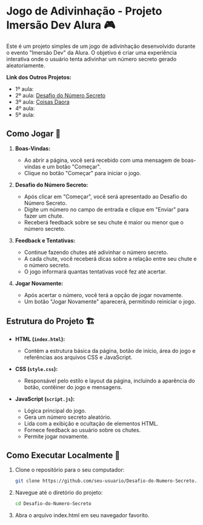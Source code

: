# Jogo de Adivinhação - Projeto Imersão Dev Alura 🎮

Este é um projeto simples de um jogo de adivinhação desenvolvido durante o evento "Imersão Dev" da Alura. O objetivo é criar uma experiência interativa onde o usuário tenta adivinhar um número secreto gerado aleatoriamente.

**Link dos Outros Projetos:**
- 1º aula:
- 2º aula: [Desafio do Número Secreto](https://github.com/n33miaz/Desafio-do-Numero-Secreto)
- 3º aula: [Coisas Daora](https://github.com/n33miaz/Coisas-Daora)
- 4º aula:
- 5º aula:

## Como Jogar 🤔

1. **Boas-Vindas:**
   - Ao abrir a página, você será recebido com uma mensagem de boas-vindas e um botão "Começar".
   - Clique no botão "Começar" para iniciar o jogo.

2. **Desafio do Número Secreto:**
   - Após clicar em "Começar", você será apresentado ao Desafio do Número Secreto.
   - Digite um número no campo de entrada e clique em "Enviar" para fazer um chute.
   - Receberá feedback sobre se seu chute é maior ou menor que o número secreto.

3. **Feedback e Tentativas:**
   - Continue fazendo chutes até adivinhar o número secreto.
   - A cada chute, você receberá dicas sobre a relação entre seu chute e o número secreto.
   - O jogo informará quantas tentativas você fez até acertar.

4. **Jogar Novamente:**
   - Após acertar o número, você terá a opção de jogar novamente.
   - Um botão "Jogar Novamente" aparecerá, permitindo reiniciar o jogo.

## Estrutura do Projeto 🏗️

- **HTML (`index.html`):**
  - Contém a estrutura básica da página, botão de início, área do jogo e referências aos arquivos CSS e JavaScript.

- **CSS (`style.css`):**
  - Responsável pelo estilo e layout da página, incluindo a aparência do botão, contêiner do jogo e mensagens.

- **JavaScript (`script.js`):**
  - Lógica principal do jogo.
  - Gera um número secreto aleatório.
  - Lida com a exibição e ocultação de elementos HTML.
  - Fornece feedback ao usuário sobre os chutes.
  - Permite jogar novamente.

## Como Executar Localmente 🚀

1. Clone o repositório para o seu computador:
   ```bash
   git clone https://github.com/seu-usuario/Desafio-do-Numero-Secreto.git

2. Navegue até o diretório do projeto:
   ```bash
   cd Desafio-do-Numero-Secreto

3. Abra o arquivo index.html em seu navegador favorito.
